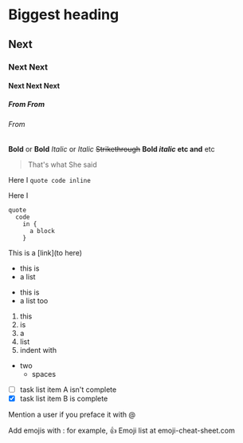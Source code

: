 [//]: # (This is a comment for markdown)
# Biggest heading
## Next
### Next Next
#### Next Next Next
##### From From
###### From

**Bold** or __Bold__
*Italic* or _Italic_
~~Strikethrough~~
**Bold _italic_ etc and** etc

> That's what
She said

Here I `quote code inline`

Here I
```
quote
  code
    in {
      a block
    } 
```
This is a [link](to here)

* this is 
* a list

- this is
- a list too

1. this
2. is
  1. a 
  2. list
3. indent with
  * two
    * spaces

- [ ] task list item A isn't complete
- [x] task list item B is complete

Mention a user if you preface it with @

Add emojis with : for example, :+1:
Emoji list at emoji-cheat-sheet.com
